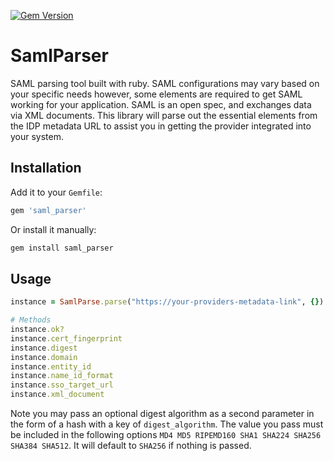 [![Gem Version](https://badge.fury.io/rb/saml_parser.svg)](https://badge.fury.io/rb/saml_parser)

# SamlParser

SAML parsing tool built with ruby. SAML configurations may vary based on your specific needs however,
some elements are required to get SAML working for your application. SAML is an open spec, and
exchanges data via XML documents. This library will parse out the essential elements from the IDP
metadata URL to assist you in getting the provider integrated into your system.


## Installation

Add it to your `Gemfile`:

```ruby
gem 'saml_parser'
```

Or install it manually:

```sh
gem install saml_parser
```

## Usage

```ruby
instance = SamlParse.parse("https://your-providers-metadata-link", {})

# Methods
instance.ok?
instance.cert_fingerprint
instance.digest
instance.domain
instance.entity_id
instance.name_id_format
instance.sso_target_url
instance.xml_document
```
Note you may pass an optional digest algorithm as a second parameter in the form of a hash
with a key of `digest_algorithm`. The value you pass must be included in the following options
`MD4 MD5 RIPEMD160 SHA1 SHA224 SHA256 SHA384 SHA512`. It will default to `SHA256` if nothing is passed.


